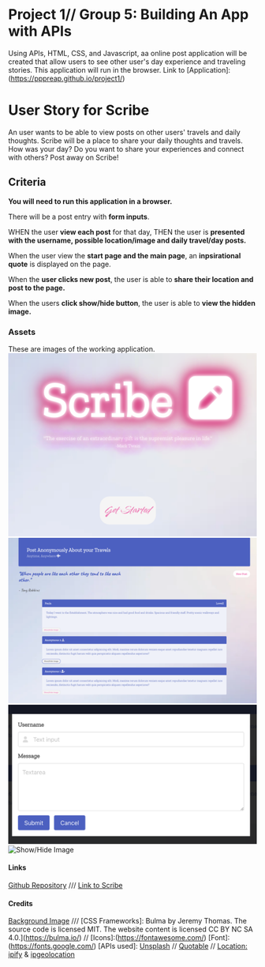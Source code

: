 # Project 1// Group 5: Building An App with APIs 

Using APIs, HTML, CSS, and Javascript, aa online post application will be created that allow users to see other user's day experience and traveling stories. This application will run in the browser.
Link to [Application]:(https://pppreap.github.io/project1/)

# User Story for Scribe

An user wants to be able to view posts on other users' travels and daily thoughts. Scribe will be a place to share your daily thoughts and travels. How was your day? Do you want to share your experiences and connect with others? Post away on Scribe!


## Criteria

**You will need to run this application in a browser.**

There will be a post entry with **form inputs**. 

WHEN  the user **view each post** for that day,
THEN  the user is  **presented with the username, possible location/image and daily travel/day posts.** 

When the user view the **start page and the main page**,
an **inpsirational quote** is displayed on the page.

When the **user clicks new post**,
the user is able to **share their location and post to the page.**

When the users **click show/hide button**,
the user is able to **view the hidden image.**


### Assets
These are images of the working application.
![Start of the application](./assets/startpg.png)
![Saved Posts](./assets/post.png)
![Click New Ppost](./assets/newpost.png)
![Show/Hide Image](./assets/show%3Ahideimage.png)

#### Links
[Github Repository](https://github.com/pppreap/project1) 
///
[Link to Scribe](https://pppreap.github.io/project1/)

#### Credits
[Background Image](https://www.rawpixel.com/) ///
[CSS Frameworks]: Bulma by Jeremy Thomas. The source code is licensed MIT. The website content is licensed CC BY NC SA 4.0.](https://bulma.io/) //
[Icons]:(https://fontawesome.com/)
[Font]:(https://fonts.google.com/)
[APIs used]: [Unsplash](https://unsplash.com/developers) //  [Quotable](https://github.com/lukePeavey/quotable) // [Location: ipify](https://www.ipify.org/) & [ipgeolocation](https://ipgeolocation.io/)
